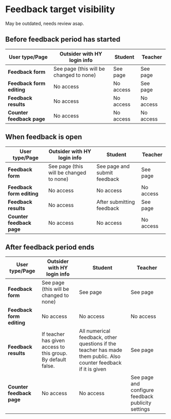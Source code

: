 # Feedback target visibility

May be outdated, needs review asap.

## Before feedback period has started

| User type/Page            | Outsider with HY login info             | Student   | Teacher   |
| ------------------------- | --------------------------------------- | --------- | --------- |
| **Feedback form**         | See page (this will be changed to none) | See page  | See page  |
| **Feedback form editing** | No access                               | No access | See page  |
| **Feedback results**      | No access                               | No access | No access |
| **Counter feedback page** | No access                               | No access | No access |

## When feedback is open

| User type/Page            | Outsider with HY login info             | Student                      | Teacher   |
| ------------------------- | --------------------------------------- | ---------------------------- | --------- |
| **Feedback form**         | See page (this will be changed to none) | See page and submit feedback | See page  |
| **Feedback form editing** | No access                               | No access                    | No access |
| **Feedback results**      | No access                               | After submitting feedback    | See page  |
| **Counter feedback page** | No access                               | No access                    | No access |

## After feedback period ends

| User type/Page            | Outsider with HY login info                                  | Student                                                                                                           | Teacher                                            |
| ------------------------- | ------------------------------------------------------------ | ----------------------------------------------------------------------------------------------------------------- | -------------------------------------------------- |
| **Feedback form**         | See page (this will be changed to none)                      | See page                                                                                                          | See page                                           |
| **Feedback form editing** | No access                                                    | No access                                                                                                         | No access                                          |
| **Feedback results**      | If teacher has given access to this group. By default false. | All numerical feedback, other questions if the teacher has made them public. Also counter feedback if it is given | See page                                           |
| **Counter feedback page** | No access                                                    | No access                                                                                                         | See page and configure feedback publicity settings |
